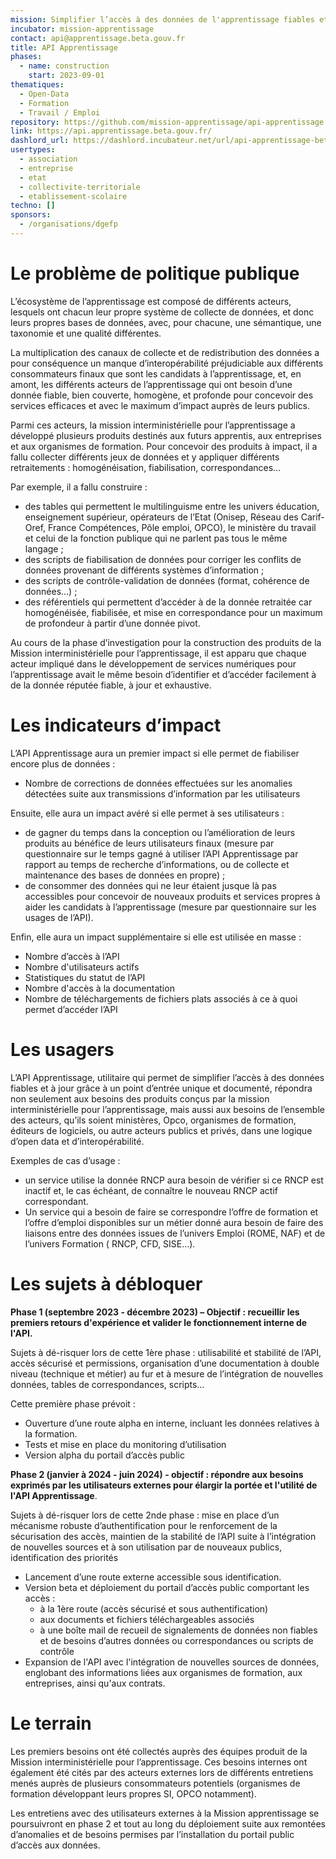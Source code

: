 ```yaml
---
mission: Simplifier l’accès à des données de l'apprentissage fiables et à jour grâce à un point d’entrée unique et documenté
incubator: mission-apprentissage
contact: api@apprentissage.beta.gouv.fr
title: API Apprentissage
phases:
  - name: construction
    start: 2023-09-01
thematiques:
  - Open-Data
  - Formation
  - Travail / Emploi
repository: https://github.com/mission-apprentissage/api-apprentissage
link: https://api.apprentissage.beta.gouv.fr/
dashlord_url: https://dashlord.incubateur.net/url/api-apprentissage-beta-gouv-fr/
usertypes:
  - association
  - entreprise
  - etat
  - collectivite-territoriale
  - etablissement-scolaire
techno: []
sponsors:
  - /organisations/dgefp
---
```

# **Le problème de politique publique**

L’écosystème de l’apprentissage est composé de différents acteurs, lesquels ont chacun leur propre système de collecte de données, et donc leurs propres bases de données, avec, pour chacune, une sémantique, une taxonomie et une qualité différentes.

La multiplication des canaux de collecte et de redistribution des données a pour conséquence un manque d’interopérabilité préjudiciable aux différents consommateurs finaux que sont les candidats à l’apprentissage, et, en amont, les différents acteurs de l’apprentissage qui ont besoin d’une donnée fiable, bien couverte, homogène, et profonde pour concevoir des services efficaces et avec le maximum d’impact auprès de leurs publics.

Parmi ces acteurs, la mission interministérielle pour l’apprentissage a développé plusieurs produits destinés aux futurs apprentis, aux entreprises et aux organismes de formation. Pour concevoir des produits à impact, il a fallu collecter différents jeux de données et y appliquer différents retraitements : homogénéisation, fiabilisation, correspondances…

Par exemple, il a fallu construire :

- des tables qui permettent le multilinguisme entre les univers éducation, enseignement supérieur, opérateurs de l’Etat (Onisep, Réseau des Carif-Oref, France Compétences, Pôle emploi, OPCO), le ministère du travail et celui de la fonction publique qui ne parlent pas tous le même langage ;
- des scripts de fiabilisation de données pour corriger les conflits de données provenant de différents systèmes d’information ;
- des scripts de contrôle-validation de données (format, cohérence de données…) ;
- des référentiels qui permettent d’accéder à de la donnée retraitée car homogénéisée, fiabilisée, et mise en correspondance pour un maximum de profondeur à partir d’une donnée pivot.

Au cours de la phase d’investigation pour la construction des produits de la Mission interministérielle pour l’apprentissage, il est apparu que chaque acteur impliqué dans le développement de services numériques pour l’apprentissage avait le même besoin d’identifier et d’accéder facilement à de la donnée réputée fiable, à jour et exhaustive.

# Les indicateurs d’impact

L’API Apprentissage aura un premier impact si elle permet de fiabiliser encore plus de données :

- Nombre de corrections de données effectuées sur les anomalies détectées suite aux transmissions d’information par les utilisateurs

Ensuite, elle aura un impact avéré si elle permet à ses utilisateurs :

- de gagner du temps dans la conception ou l’amélioration de leurs produits au bénéfice de leurs utilisateurs finaux (mesure par questionnaire sur le temps gagné à utiliser l’API Apprentissage par rapport au temps de recherche d’informations, ou de collecte et maintenance des bases de données en propre) ;
- de consommer des données qui ne leur étaient jusque là pas accessibles pour concevoir de nouveaux produits et services propres à aider les candidats à l’apprentissage (mesure par questionnaire sur les usages de l’API).

Enfin, elle aura un impact supplémentaire si elle est utilisée en masse :

- Nombre d’accès à l’API
- Nombre d'utilisateurs actifs
- Statistiques du statut de l’API
- Nombre d'accès à la documentation
- Nombre de téléchargements de fichiers plats associés à ce à quoi permet d’accéder l’API

# **Les usagers**

L’API Apprentissage, utilitaire qui permet de simplifier l’accès à des données fiables et à jour grâce à un point d’entrée unique et documenté, répondra non seulement aux besoins des produits conçus par la mission interministérielle pour l’apprentissage, mais aussi aux besoins de l’ensemble des acteurs, qu’ils soient ministères, Opco, organismes de formation, éditeurs de logiciels, ou autre acteurs publics et privés, dans une logique d’open data et d’interopérabilité.

Exemples de cas d’usage :

- un service utilise la donnée RNCP aura besoin de vérifier si ce RNCP est inactif et, le cas échéant, de connaître le nouveau RNCP actif correspondant.
- Un service qui a besoin de faire se correspondre l’offre de formation et l’offre d’emploi disponibles sur un métier donné aura besoin de faire des liaisons entre des données issues de l’univers Emploi (ROME, NAF) et de l’univers Formation ( RNCP, CFD, SISE…).

# Les sujets à débloquer

**Phase 1 (septembre 2023 - décembre 2023) – Objectif : recueillir les premiers retours d'expérience et valider le fonctionnement interne de l'API.**

Sujets à dé-risquer lors de cette 1ère phase : utilisabilité et stabilité de l’API, accès sécurisé et permissions, organisation d’une documentation à double niveau (technique et métier) au fur et à mesure de l’intégration de nouvelles données, tables de correspondances, scripts…

Cette première phase prévoit :

- Ouverture d’une route alpha en interne, incluant les données relatives à la formation.
- Tests et mise en place du monitoring d’utilisation
- Version alpha du portail d’accès public

**Phase 2 (janvier à 2024 - juin 2024) - objectif : répondre aux besoins exprimés par les utilisateurs externes pour élargir la portée et l'utilité de l'API Apprentissage**.

Sujets à dé-risquer lors de cette 2nde phase : mise en place d’un mécanisme robuste d’authentification pour le renforcement de la sécurisation des accès, maintien de la stabilité de l’API suite à l’intégration de nouvelles sources et à son utilisation par de nouveaux publics, identification des priorités

- Lancement d’une route externe accessible sous identification.
- Version beta et déploiement du portail d’accès public comportant les accès :
    - à la 1ère route (accès sécurisé et sous authentification)
    - aux documents et fichiers téléchargeables associés
    - à une boîte mail de recueil de signalements de données non fiables et de besoins d’autres données ou correspondances ou scripts de contrôle
- Expansion de l'API avec l'intégration de nouvelles sources de données, englobant des informations liées aux organismes de formation, aux entreprises, ainsi qu'aux contrats.

# Le terrain

Les premiers besoins ont été collectés auprès des équipes produit de la Mission interministérielle pour l’apprentissage. Ces besoins internes ont également été cités par des acteurs externes lors de différents entretiens menés auprès de plusieurs consommateurs potentiels (organismes de formation développant leurs propres SI, OPCO notamment).

Les entretiens avec des utilisateurs externes à la Mission apprentissage se poursuivront en phase 2 et tout au long du déploiement suite aux remontées d’anomalies et de besoins permises par l’installation du portail public d’accès aux données.